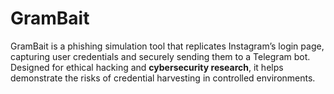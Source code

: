 # GramBait
GramBait is a phishing simulation tool that replicates Instagram’s login page, capturing user credentials and securely sending them to a Telegram bot. Designed for ethical hacking and **cybersecurity research**, it helps demonstrate the risks of credential harvesting in controlled environments.
